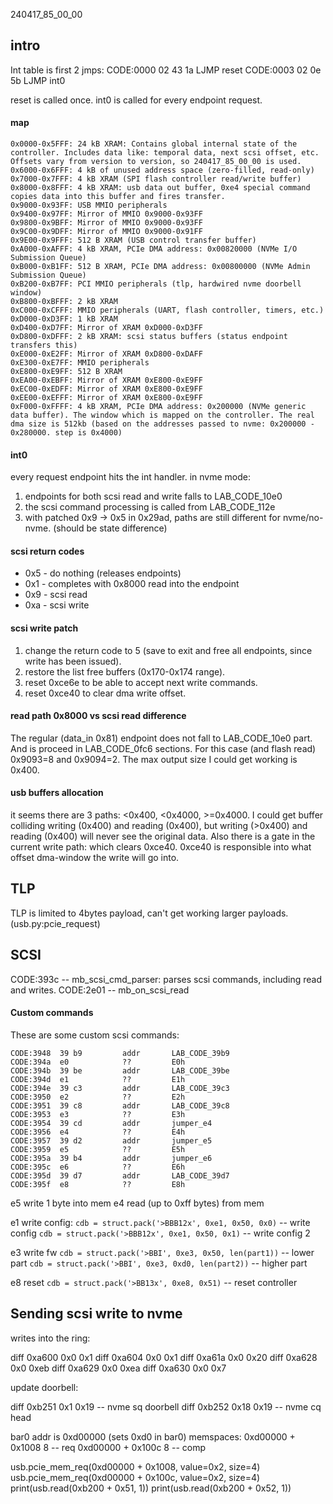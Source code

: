 240417_85_00_00

## intro

Int table is first 2 jmps:
CODE:0000  02 43 1a      LJMP       reset
CODE:0003  02 0e 5b      LJMP       int0

reset is called once.
int0 is called for every endpoint request.

#### map

```
0x0000-0x5FFF: 24 kB XRAM: Contains global internal state of the controller. Includes data like: temporal data, next scsi offset, etc. Offsets vary from version to version, so 240417_85_00_00 is used.
0x6000-0x6FFF: 4 kB of unused address space (zero-filled, read-only)
0x7000-0x7FFF: 4 kB XRAM (SPI flash controller read/write buffer)
0x8000-0x8FFF: 4 kB XRAM: usb data out buffer, 0xe4 special command copies data into this buffer and fires transfer.
0x9000-0x93FF: USB MMIO peripherals
0x9400-0x97FF: Mirror of MMIO 0x9000-0x93FF
0x9800-0x9BFF: Mirror of MMIO 0x9000-0x93FF
0x9C00-0x9DFF: Mirror of MMIO 0x9000-0x91FF
0x9E00-0x9FFF: 512 B XRAM (USB control transfer buffer)
0xA000-0xAFFF: 4 kB XRAM, PCIe DMA address: 0x00820000 (NVMe I/O Submission Queue)
0xB000-0xB1FF: 512 B XRAM, PCIe DMA address: 0x00800000 (NVMe Admin Submission Queue)
0xB200-0xB7FF: PCI MMIO peripherals (tlp, hardwired nvme doorbell window)
0xB800-0xBFFF: 2 kB XRAM
0xC000-0xCFFF: MMIO peripherals (UART, flash controller, timers, etc.)
0xD000-0xD3FF: 1 kB XRAM
0xD400-0xD7FF: Mirror of XRAM 0xD000-0xD3FF
0xD800-0xDFFF: 2 kB XRAM: scsi status buffers (status endpoint transfers this)
0xE000-0xE2FF: Mirror of XRAM 0xD800-0xDAFF
0xE300-0xE7FF: MMIO peripherals
0xE800-0xE9FF: 512 B XRAM
0xEA00-0xEBFF: Mirror of XRAM 0xE800-0xE9FF
0xEC00-0xEDFF: Mirror of XRAM 0xE800-0xE9FF
0xEE00-0xEFFF: Mirror of XRAM 0xE800-0xE9FF
0xF000-0xFFFF: 4 kB XRAM, PCIe DMA address: 0x200000 (NVMe generic data buffer). The window which is mapped on the controller. The real dma size is 512kb (based on the addresses passed to nvme: 0x200000 - 0x280000. step is 0x4000)
```

#### int0
every request endpoint hits the int handler.
in nvme mode:
1) endpoints for both scsi read and write falls to LAB_CODE_10e0
2) the scsi command processing is called from LAB_CODE_112e
3) with patched 0x9 -> 0x5 in 0x29ad, paths are still different for nvme/no-nvme. (should be state difference)

#### scsi return codes
* 0x5 - do nothing (releases endpoints)
* 0x1 - completes with 0x8000 read into the endpoint
* 0x9 - scsi read
* 0xa - scsi write

#### scsi write patch
1) change the return code to 5 (save to exit and free all endpoints, since write has been issued).
2) restore the list free buffers (0x170-0x174 range).
3) reset 0xce6e to be able to accept next write commands.
4) reset 0xce40 to clear dma write offset.

#### read path 0x8000 vs scsi read difference
The regular (data_in 0x81) endpoint does not fall to LAB_CODE_10e0 part. And is proceed in LAB_CODE_0fc6 sections. For this case (and flash read) 0x9093=8 and 0x9094=2. The max output size I could get working is 0x400.

#### usb buffers allocation
it seems there are 3 paths: <0x400, <0x4000, >=0x4000. I could get buffer colliding writing (0x400) and reading (0x400), but writing (>0x400) and reading (0x400) will never see the original data.
Also there is a gate in the current write path: which clears 0xce40. 0xce40 is responsible into what offset dma-window the write will go into.

## TLP
TLP is limited to 4bytes payload, can't get working larger payloads. (usb.py:pcie_request)

## SCSI
CODE:393c -- mb_scsi_cmd_parser: parses scsi commands, including read and writes.
CODE:2e01 -- mb_on_scsi_read

#### Custom commands

These are some custom scsi commands:
```
CODE:3948  39 b9         addr       LAB_CODE_39b9
CODE:394a  e0            ??         E0h
CODE:394b  39 be         addr       LAB_CODE_39be
CODE:394d  e1            ??         E1h
CODE:394e  39 c3         addr       LAB_CODE_39c3
CODE:3950  e2            ??         E2h
CODE:3951  39 c8         addr       LAB_CODE_39c8
CODE:3953  e3            ??         E3h
CODE:3954  39 cd         addr       jumper_e4
CODE:3956  e4            ??         E4h
CODE:3957  39 d2         addr       jumper_e5
CODE:3959  e5            ??         E5h
CODE:395a  39 b4         addr       jumper_e6
CODE:395c  e6            ??         E6h
CODE:395d  39 d7         addr       LAB_CODE_39d7
CODE:395f  e8            ??         E8h
```

e5 write 1 byte into mem
e4 read (up to 0xff bytes) from mem

e1 write config:
`cdb = struct.pack('>BBB12x', 0xe1, 0x50, 0x0)` -- write config
`cdb = struct.pack('>BBB12x', 0xe1, 0x50, 0x1)` -- write config 2

e3 write fw
`cdb = struct.pack('>BBI', 0xe3, 0x50, len(part1))` -- lower part
`cdb = struct.pack('>BBI', 0xe3, 0xd0, len(part2))` -- higher part

e8 reset
`cdb = struct.pack('>BB13x', 0xe8, 0x51)` -- reset controller

## Sending scsi write to nvme

writes into the ring:

diff 0xa600 0x0 0x1
diff 0xa604 0x0 0x1
diff 0xa61a 0x0 0x20
diff 0xa628 0x0 0xeb
diff 0xa629 0x0 0xea
diff 0xa630 0x0 0x7

update doorbell:

diff 0xb251 0x1 0x19 -- nvme sq doorbell
diff 0xb252 0x18 0x19 -- nvme cq head

bar0 addr is 0xd00000 (sets 0xd0 in bar0)
memspaces:
0xd00000 + 0x1008 8 -- req
0xd00000 + 0x100c 8 -- comp

usb.pcie_mem_req(0xd00000 + 0x1008, value=0x2, size=4)
usb.pcie_mem_req(0xd00000 + 0x100c, value=0x2, size=4)
print(usb.read(0xb200 + 0x51, 1))
print(usb.read(0xb200 + 0x52, 1))
